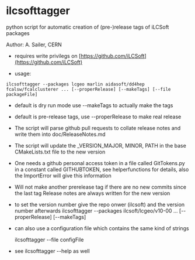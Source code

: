 
# ilcsofttagger 

python script for automatic creation of (pre-)release tags of iLCSoft packages

Author: A. Sailer, CERN

* requires write privilegs on [https://github.com/iLCSoft](https://github.com/iLCSoft)


* usage:
```    
ilcsofttagger --packages lcgeo marlin aidasoft/dd4hep fcalsw/fcalclusterer ... [--properRelease] [--makeTags] [--file packageFile]
```

* default is dry run mode use --makeTags to actually make the tags

* default is pre-release tags, use --properRelease to make real release

* The script will parse github pull requests to collate release notes
  and write them into doc/ReleaseNotes.md

* The script will update the _VERSION_MAJOR, MINOR, PATH in the base
  CMakeLists.txt file to the new version

* One needs a github personal access token in a file called
  GitTokens.py in a constant called GITHUBTOKEN, see helperfunctions
  for details, also the ImportError will give this information

* Will not make another prerelease tag if there are no new commits
  since the last tag Release notes are always written for the new
  version

* to set the version number give the repo onwer (ilcsoft) and the
  version number afterwards ilcsofttagger --packages
  ilcsoft/lcgeo/v10-00 ... [--properRelease] [--makeTags]

* can also use a configuration file which contains the same kind of
  strings

    ilcsofttagger --file configFile

* see ilcsofttagger --help as well
